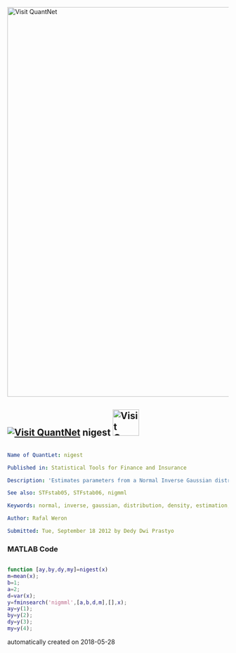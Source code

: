 [<img src="https://github.com/QuantLet/Styleguide-and-FAQ/blob/master/pictures/banner.png" width="888" alt="Visit QuantNet">](http://quantlet.de/)

## [<img src="https://github.com/QuantLet/Styleguide-and-FAQ/blob/master/pictures/qloqo.png" alt="Visit QuantNet">](http://quantlet.de/) **nigest** [<img src="https://github.com/QuantLet/Styleguide-and-FAQ/blob/master/pictures/QN2.png" width="60" alt="Visit QuantNet 2.0">](http://quantlet.de/)

```yaml

Name of QuantLet: nigest

Published in: Statistical Tools for Finance and Insurance

Description: 'Estimates parameters from a Normal Inverse Gaussian distribution (NIG) by maximum likelihood method. This function is required by STFstab05.m and STFstab06.m.'

See also: STFstab05, STFstab06, nigmml

Keywords: normal, inverse, gaussian, distribution, density, estimation, parameter

Author: Rafal Weron

Submitted: Tue, September 18 2012 by Dedy Dwi Prastyo
```

### MATLAB Code
```matlab

function [ay,by,dy,my]=nigest(x)
m=mean(x);
b=1;
a=2;
d=var(x);
y=fminsearch('nigmml',[a,b,d,m],[],x);
ay=y(1);
by=y(2);
dy=y(3);
my=y(4);
```

automatically created on 2018-05-28